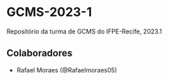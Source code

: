 # GCMS-2023-1
Repositório da turma de GCMS do IFPE-Recife, 2023.1

## Colaboradores

* Rafael Moraes (@Rafaelmoraes05)


